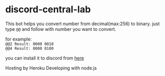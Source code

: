 # discord-central-lab

This bot helps you convert number from decimal(max:256) to binary.
just type `@@` and follow with number you want to convert.

for example:<br>
`@@2 Result: 0000 0010`<br>
`@@4 Result: 0000 0100`

you can install it to discord from <a href="https://top.gg/bot/594119641622904883">here</a>

Hosting by Heroku
Developing with node.js

